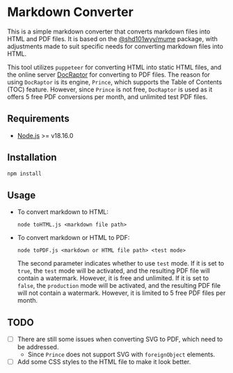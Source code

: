 # Markdown Converter

This is a simple markdown converter that converts markdown files into HTML and PDF files. It is based on the [@shd101wyy/mume](https://github.com/shd101wyy/mume) package, with adjustments made to suit specific needs for converting markdown files into HTML.

This tool utilizes `puppeteer` for converting HTML into static HTML files, and the online server [DocRaptor](https://docraptor.com/) for converting to PDF files. The reason for using `DocRaptor` is its engine, `Prince`, which supports the Table of Contents (TOC) feature. However, since `Prince` is not free, `DocRaptor` is used as it offers 5 free PDF conversions per month, and unlimited test PDF files.

## Requirements

- [Node.js](https://nodejs.org/en/) >= v18.16.0

## Installation

```bash
npm install
```

## Usage

- To convert markdown to HTML:

  ```shell
  node toHTML.js <markdown file path>
  ```

- To convert markdown or HTML to PDF:

  ```shell
  node toPDF.js <markdown or HTML file path> <test mode>
  ```

  The second parameter indicates whether to use `test` mode. If it is set to `true`, the `test` mode will be activated, and the resulting PDF file will contain a watermark. However, it is free and unlimited. If it is set to `false`, the `production` mode will be activated, and the resulting PDF file will not contain a watermark. However, it is limited to 5 free PDF files per month.

## TODO

- [ ] There are still some issues when converting SVG to PDF, which need to be addressed.
  - Since `Prince` does not support SVG with `foreignObject` elements.
- [ ] Add some CSS styles to the HTML file to make it look better.
